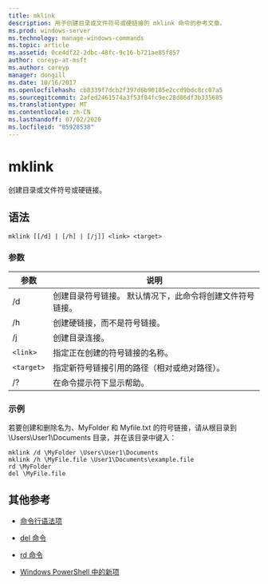 ```yaml
---
title: mklink
description: 用于创建目录或文件符号或硬链接的 mklink 命令的参考文章。
ms.prod: windows-server
ms.technology: manage-windows-commands
ms.topic: article
ms.assetid: 0ce4df22-2dbc-48fc-9c16-b721ae85f857
author: coreyp-at-msft
ms.author: coreyp
manager: dongill
ms.date: 10/16/2017
ms.openlocfilehash: cb8339f7dcb2f397d6b90105e2ccd9bdc8cc07a5
ms.sourcegitcommit: 2afed2461574a3f53f84fc9ec28d86df3b335685
ms.translationtype: MT
ms.contentlocale: zh-CN
ms.lasthandoff: 07/02/2020
ms.locfileid: "85928538"
---
```

# <a name="mklink"></a>mklink

创建目录或文件符号或硬链接。

## <a name="syntax"></a>语法

```
mklink [[/d] | [/h] | [/j]] <link> <target>
```

### <a name="parameters"></a>参数

| 参数 | 说明 |
| --------- | ----------- |
| /d | 创建目录符号链接。 默认情况下，此命令将创建文件符号链接。 |
| /h | 创建硬链接，而不是符号链接。 |
| /j | 创建目录连接。 |
| `<link>` | 指定正在创建的符号链接的名称。 |
| `<target>` | 指定新符号链接引用的路径（相对或绝对路径）。 |
| /? | 在命令提示符下显示帮助。 |

### <a name="examples"></a>示例

若要创建和删除名为、MyFolder 和 Myfile.txt 的符号链接，请从根目录到 \Users\User1\Documents 目录，并在该目录中键入：

```
mklink /d \MyFolder \Users\User1\Documents
mklink /h \MyFile.file \User1\Documents\example.file
rd \MyFolder
del \MyFile.file
```

## <a name="additional-references"></a>其他参考

- [命令行语法项](command-line-syntax-key.md)

- [del 命令](del.md)

- [rd 命令](rd.md)

- [Windows PowerShell 中的新项](https://docs.microsoft.com/powershell/module/microsoft.powershell.management/new-item?view=powershell-6)
